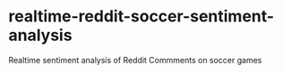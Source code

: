 # realtime-reddit-soccer-sentiment-analysis
Realtime sentiment analysis of Reddit Commments on soccer games
